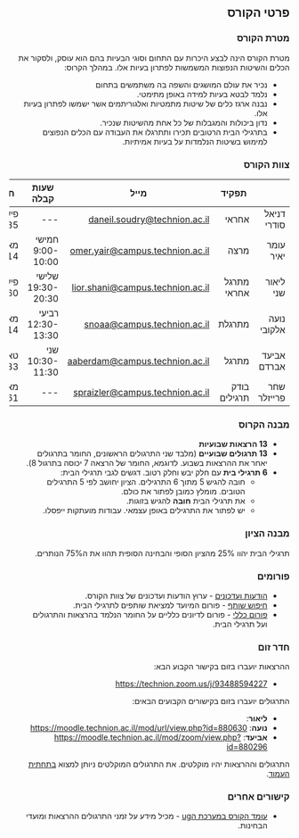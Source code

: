 ---
---

<div dir="rtl">

## פרטי הקורס

### מטרת הקורס

מטרת הקורס הינה לבצע היכרות עם התחום וסוגי הבעיות בהם הוא עוסק, ולסקור את הכלים והשיטות הנפוצות המשמשות לפתרון בעיות אלו. במהלך הקרוס:

- נכיר את עולם המושגים והשפה בה משתמשים בתחום
- נלמד לבטא בעיות למידה באופן מתימטי.
- נבנה ארגז כלים של שיטות מתמטיות ואלגוריתמים אשר ישמשו לפתרון בעיות אלו.
- נדון ביכולות והמגבלות של כל אחת מהשיטות שנכיר.
- בתרגילי הבית הרטובים תכירו ותתרגלו את העבודה עם הכלים הנפוצים למימוש בשיטות הנלמדות על בעיות אמיתיות.

### צוות הקורס

|   | תפקיד | מייל | שעות קבלה | חדר |
| - | - | - | - | - |
| דניאל סודרי | אחראי | daneil.soudry@technion.ac.il | --- | פישבך 435 |
| עומר יאיר | מרצה | omer.yair@campus.technion.ac.il | חמישי 9:00-10:00 | מאייר 514 |
| ליאור שני | מתרגל אחראי | lior.shani@campus.technion.ac.il | שלישי 19:30-20:30 | פישבך 460 |
| נועה אלקובי | מתרגלת | snoaa@campus.technion.ac.il | רביעי 12:30-13:30 | מאייר 514 |
| אביעד אברדם | מתרגל | aaberdam@campus.technion.ac.il  | שני 10:30-11:30 | טאוב 433 |
| שחר פרייזלר | בודק תרגילים | spraizler@campus.technion.ac.il | --- | מאייר 661 |

### מבנה הקרוס

- **13 הרצאות שבועיות**
- **13 תרגולים שבועיים** (מלבד שני התרגולים הראשונים, החומר בתרגולים יאחר את ההרצאות בשבוע. לדוגמא, החומר של הרצאה 7 יכוסה בתרגול 8).
- **6 תרגילי בית** עם חלק יבש וחלק רטוב. דגשים לגבי תרגילי הבית:
  - חובה להגיש 5 מתוך 6 התרגילים. הציון יחושב לפי 5 התרגילים הטובים. מומלץ כמובן לפתור את כולם.
  - את תרגילי הבית **חובה** להגיש בזוגות.
  - יש לפתור את התרגילים באופן עצמאי. עבודות מועתקות ייפסלו.

### מבנה הציון

תרגילי הבית יהוו 25% מהציון הסופי והבחינה הסופית תהוו את ה75% הנותרים.

### פורומים

- [הודעות ועדכונים](https://moodle.technion.ac.il/mod/forum/view.php?id=630236) - ערוץ הודעות ועדכונים של צוות הקורס.
- [חיפוש שותף](https://moodle.technion.ac.il/mod/forum/view.php?id=630237) - פורום המיועד למציאת שותפים לתרגילי הבית.
- [פורום כללי](https://moodle.technion.ac.il/mod/forum/view.php?id=630238) - פורום לדיונים כלליים על החומר הנלמד בהרצאות והתרגולים ועל תרגילי הבית.

### חדר זום

ההרצאות יועברו בזום בקישור הקבוע הבא:

- https://technion.zoom.us/j/93488594227

התרגולים יועברו בזום בקישורים הקבועים הבאים:

- **ליאור**:
- **נועה**: https://moodle.technion.ac.il/mod/url/view.php?id=880630
- **אביעד**: https://moodle.technion.ac.il/mod/zoom/view.php?id=880296

התרגולים וההרצאות יהיו מוקלטים. את התרגולים המוקלטים ניותן למצוא [בתחתית העמוד](https://moodle.technion.ac.il/course/view.php?id=1917#section-2).

### קישורים אחרים

- [עומד הקורס במערכת הug](https://ug3.technion.ac.il/rishum/course/046195) - מכיל מידע על זמני התרגולים ההרצאות ומועדי הבחינות.

</div>
